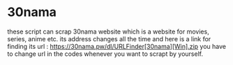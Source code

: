 # 30nama
these script can scrap 30nama website which is a website for movies, series, anime etc.
its address changes all the time and here is a link for finding its url : https://30nama.pw/dl/URLFinder[30nama][Win].zip
you have to change url in the codes whenever you want to scrapt by yourself.
